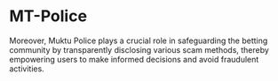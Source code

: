 # MT-Police
Moreover, Muktu Police plays a crucial role in safeguarding the betting community by transparently disclosing various scam methods, thereby empowering users to make informed decisions and avoid fraudulent activities. 
